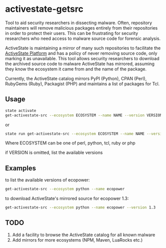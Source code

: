 # activestate-getsrc
Tool to aid security researchers in dissecting malware.  Often, repository maintainers will
remove malicious packages entirely from their repositories in order to protect their users.
This can be frustrating for security researchers who need access to malware source code for
forensic analysis.

ActiveState is maintaining a mirror of many such repositories to facilitate the [ActiveState
Platform](https://platform.activestate.com/) and has a policy of never removing source code,
only marking it as unavailable.  This tool allows security researchers to download the archived
source code to malware ActiveState has mirrored, assuming they know the ecosystem it came from
and the name of the package.

Currently, the ActiveState catalog mirrors PyPI (Python), CPAN (Perl), RubyGems (Ruby),
Packagist (PHP) and maintains a list of packages for Tcl.

## Usage

```bash
state activate
get-activestate-src --ecosystem ECOSYSTEM --name NAME --version VERSION
```
or
```bash
state run get-activestate-src --ecosystem ECOSYSTEM --name NAME --version VERSION
```
Where ECOSYSTEM can be one of perl, python, tcl, ruby or php

if VERSION is omitted, list the available versions

## Examples

to list the available versions of ecopower:
```bash
get-activestate-src --ecosystem python --name ecopower
```

to download ActiveState's mirrored source for ecopower 1.3:
```bash
get-activestate-src --ecosystem python --name ecopower --version 1.3
```

## TODO
1. Add a facility to browse the ActiveState catalog for all known malware
2. Add mirrors for more ecosystems (NPM, Maven, LuaRocks etc.)

